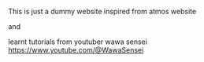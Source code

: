This is just a dummy website inspired from atmos website 

and 

learnt tutorials from youtuber wawa sensei
https://www.youtube.com/@WawaSensei
